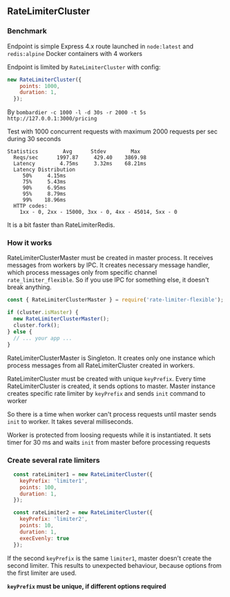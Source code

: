 ## RateLimiterCluster

### Benchmark

Endpoint is simple Express 4.x route launched in `node:latest` and `redis:alpine` Docker containers with 4 workers

Endpoint is limited by `RateLimiterCluster` with config:

```javascript
new RateLimiterCluster({
    points: 1000,
    duration: 1,
  });
```

By `bombardier -c 1000 -l -d 30s -r 2000 -t 5s http://127.0.0.1:3000/pricing`

Test with 1000 concurrent requests with maximum 2000 requests per sec during 30 seconds

```text
Statistics        Avg      Stdev        Max
  Reqs/sec      1997.87     429.40    3869.98
  Latency        4.75ms     3.32ms    68.21ms
  Latency Distribution
     50%     4.15ms
     75%     5.43ms
     90%     6.95ms
     95%     8.79ms
     99%    18.96ms
  HTTP codes:
    1xx - 0, 2xx - 15000, 3xx - 0, 4xx - 45014, 5xx - 0
```

It is a bit faster than RateLimiterRedis.

### How it works

RateLimiterClusterMaster must be created in master process.
It receives messages from workers by IPC.
It creates necessary message handler, which process messages only from specific channel `rate_limiter_flexible`.
So if you use IPC for something else, it doesn't break anything.

```javascript
const { RateLimiterClusterMaster } = require('rate-limiter-flexible');

if (cluster.isMaster) {
  new RateLimiterClusterMaster();
  cluster.fork();
} else {
  // ... your app ...
}
```

RateLimiterClusterMaster is Singleton.
It creates only one instance which process messages from all RateLimiterCluster created in workers.

RateLimiterCluster must be created with unique `keyPrefix`.
Every time RateLimiterCluster is created, it sends options to master. 
Master instance creates specific rate limiter by `keyPrefix` and sends `init` command to worker

So there is a time when worker can't process requests until master sends `init` to worker.
It takes several milliseconds.

Worker is protected from loosing requests while it is instantiated. 
It sets timer for 30 ms and waits `init` from master before processing requests


### Create several rate limiters

```javascript
  const rateLimiter1 = new RateLimiterCluster({
    keyPrefix: 'limiter1',
    points: 100,
    duration: 1,
  });

  const rateLimiter2 = new RateLimiterCluster({
    keyPrefix: 'limiter2',
    points: 10,
    duration: 1,
    execEvenly: true
  });
```

If the second `keyPrefix` is the same `limiter1`, master doesn't create the second limiter.
This results to unexpected behaviour, because options from the first limiter are used.

**`keyPrefix` must be unique, if different options required**